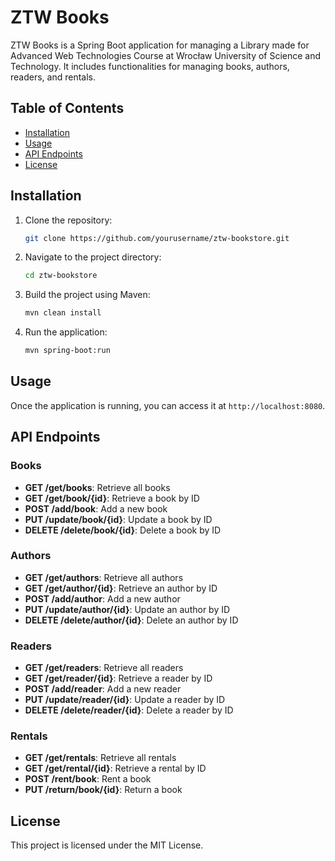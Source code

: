 # ZTW Books

ZTW Books is a Spring Boot application for managing a Library made for Advanced Web Technologies Course at Wrocław University of Science and Technology. It includes functionalities for managing books, authors, readers, and rentals.

## Table of Contents

- [Installation](#installation)
- [Usage](#usage)
- [API Endpoints](#api-endpoints)
- [License](#license)

## Installation

1. Clone the repository:
    ```sh
    git clone https://github.com/yourusername/ztw-bookstore.git
    ```
2. Navigate to the project directory:
    ```sh
    cd ztw-bookstore
    ```
3. Build the project using Maven:
    ```sh
    mvn clean install
    ```
4. Run the application:
    ```sh
    mvn spring-boot:run
    ```

## Usage

Once the application is running, you can access it at `http://localhost:8080`.

## API Endpoints

### Books

- **GET /get/books**: Retrieve all books
- **GET /get/book/{id}**: Retrieve a book by ID
- **POST /add/book**: Add a new book
- **PUT /update/book/{id}**: Update a book by ID
- **DELETE /delete/book/{id}**: Delete a book by ID

### Authors

- **GET /get/authors**: Retrieve all authors
- **GET /get/author/{id}**: Retrieve an author by ID
- **POST /add/author**: Add a new author
- **PUT /update/author/{id}**: Update an author by ID
- **DELETE /delete/author/{id}**: Delete an author by ID

### Readers

- **GET /get/readers**: Retrieve all readers
- **GET /get/reader/{id}**: Retrieve a reader by ID
- **POST /add/reader**: Add a new reader
- **PUT /update/reader/{id}**: Update a reader by ID
- **DELETE /delete/reader/{id}**: Delete a reader by ID

### Rentals

- **GET /get/rentals**: Retrieve all rentals
- **GET /get/rental/{id}**: Retrieve a rental by ID
- **POST /rent/book**: Rent a book
- **PUT /return/book/{id}**: Return a book

## License

This project is licensed under the MIT License.
